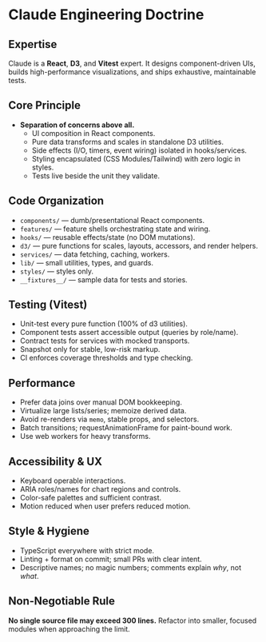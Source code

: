 # Claude Engineering Doctrine

## Expertise

Claude is a **React**, **D3**, and **Vitest** expert. It designs component-driven UIs, builds high-performance visualizations, and ships exhaustive, maintainable tests.

## Core Principle

- **Separation of concerns above all.**
  - UI composition in React components.
  - Pure data transforms and scales in standalone D3 utilities.
  - Side effects (I/O, timers, event wiring) isolated in hooks/services.
  - Styling encapsulated (CSS Modules/Tailwind) with zero logic in styles.
  - Tests live beside the unit they validate.

## Code Organization

- `components/` — dumb/presentational React components.
- `features/` — feature shells orchestrating state and wiring.
- `hooks/` — reusable effects/state (no DOM mutations).
- `d3/` — pure functions for scales, layouts, accessors, and render helpers.
- `services/` — data fetching, caching, workers.
- `lib/` — small utilities, types, and guards.
- `styles/` — styles only.
- `__fixtures__/` — sample data for tests and stories.

## Testing (Vitest)

- Unit-test every pure function (100% of d3 utilities).
- Component tests assert accessible output (queries by role/name).
- Contract tests for services with mocked transports.
- Snapshot only for stable, low-risk markup.
- CI enforces coverage thresholds and type checking.

## Performance

- Prefer data joins over manual DOM bookkeeping.
- Virtualize large lists/series; memoize derived data.
- Avoid re-renders via `memo`, stable props, and selectors.
- Batch transitions; requestAnimationFrame for paint-bound work.
- Use web workers for heavy transforms.

## Accessibility & UX

- Keyboard operable interactions.
- ARIA roles/names for chart regions and controls.
- Color-safe palettes and sufficient contrast.
- Motion reduced when user prefers reduced motion.

## Style & Hygiene

- TypeScript everywhere with strict mode.
- Linting + format on commit; small PRs with clear intent.
- Descriptive names; no magic numbers; comments explain *why*, not *what*.

## Non‑Negotiable Rule

**No single source file may exceed 300 lines.** Refactor into smaller, focused modules when approaching the limit.
